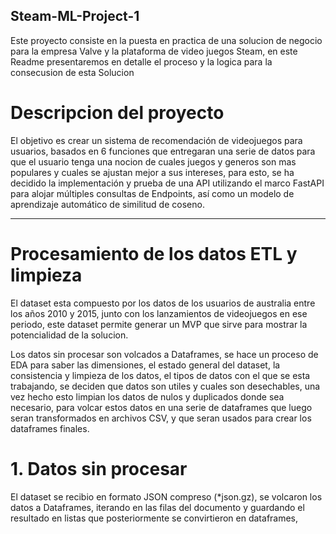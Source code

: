 ## Steam-ML-Project-1

Este proyecto consiste en la puesta en practica de una solucion de negocio para la empresa Valve y la plataforma de video juegos Steam, en este Readme presentaremos en detalle el proceso y la logica para la consecusion de esta Solucion

# Descripcion del proyecto

El objetivo es crear un sistema de recomendación de videojuegos para usuarios, basados en 6 funciones que entregaran una serie de datos para que el usuario tenga una nocion de cuales juegos y generos son mas populares y cuales se ajustan mejor 
a sus intereses, para esto, se ha decidido la implementación y prueba de una API utilizando el marco FastAPI para alojar múltiples consultas de Endpoints, así como un modelo de aprendizaje automático de similitud de coseno.

--------------------
# Procesamiento de los datos ETL y limpieza

El dataset esta compuesto por los datos de los usuarios de australia entre los años 2010 y 2015, junto con los lanzamientos de videojuegos en ese periodo, este dataset permite generar un MVP que sirve para mostrar la potencialidad de la solucion.

Los datos sin procesar son volcados a Dataframes, se hace un proceso de EDA para saber las dimensiones, el estado general del dataset, la consistencia y limpieza de los datos, el tipos de datos con el que se esta trabajando, se deciden que datos son utiles y cuales son desechables, una vez hecho esto limpian los datos de nulos y duplicados donde sea necesario, para volcar estos datos en una serie de dataframes que luego seran transformados en archivos CSV, y que seran usados para crear los dataframes finales.  

# 1. Datos sin procesar

El dataset se recibio en formato JSON compreso (*json.gz), se volcaron los datos a Dataframes, iterando en las filas del documento y guardando el resultado en listas que posteriormente se convirtieron en dataframes,  
